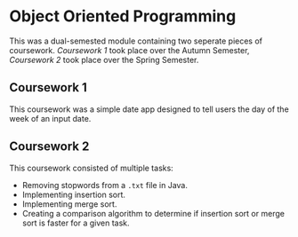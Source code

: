 # Object Oriented Programming
This was a dual-semested module containing two seperate pieces of coursework. _Coursework 1_ took place over the Autumn Semester,  _Coursework 2_ took place over the Spring Semester.
## Coursework 1
This coursework was a simple date app designed to tell users the day of the week of an input date.
## Coursework 2
This coursework consisted of multiple tasks:
- Removing stopwords from a `.txt` file in Java.
- Implementing insertion sort.
- Implementing merge sort.
- Creating a comparison algorithm to determine if insertion sort or merge sort is faster for a given task.
